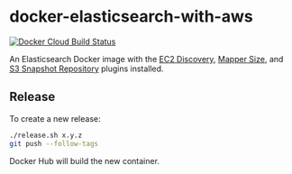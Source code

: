 # docker-elasticsearch-with-aws

[![Docker Cloud Build Status](https://img.shields.io/docker/cloud/build/mintel/elasticsearch-with-aws)](https://cloud.docker.com/u/mintel/repository/docker/mintel/elasticsearch-with-aws)

An Elasticsearch Docker image with the [EC2 Discovery], [Mapper Size], and [S3 Snapshot Repository] plugins installed.

## Release

To create a new release:

```sh
./release.sh x.y.z
git push --follow-tags
```

Docker Hub will build the new container.

<!-- Links -->
[EC2 Discovery]: https://www.elastic.co/guide/en/elasticsearch/plugins/current/discovery-ec2.html
[Mapper Size]: https://www.elastic.co/guide/en/elasticsearch/plugins/current/mapper-size.html
[S3 Snapshot Repository]: https://www.elastic.co/guide/en/elasticsearch/plugins/current/repository-s3.html
